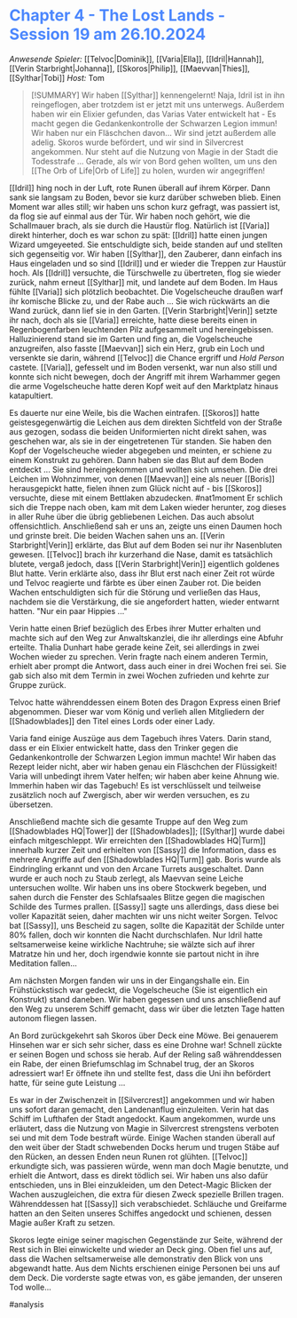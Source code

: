 # <font color = 4d88fd>Chapter 4 - The Lost Lands - Session 19 am 26.10.2024</font>

_Anwesende Spieler:_ [[Telvoc|Dominik]], [[Varia|Ella]], [[Idril|Hannah]], [[Verin Starbright|Johanna]], [[Skoros|Philip]], [[Maevvan|Thies]], [[Sylthar|Tobi]]
_Host:_ Tom

>[!SUMMARY]
>Wir haben [[Sylthar]] kennengelernt! Naja, Idril ist in ihn reingeflogen, aber trotzdem ist er jetzt mit uns unterwegs. Außerdem haben wir ein Elixier gefunden, das Varias Vater entwickelt hat - Es macht gegen die Gedankenkontrolle der Schwarzen Legion immun! Wir haben nur ein Fläschchen davon... Wir sind jetzt außerdem alle adelig. Skoros wurde befördert, und wir sind in Silvercrest angekommen. Nur steht auf die Nutzung von Magie in der Stadt die Todesstrafe ... 
>Gerade, als wir von Bord gehen wollten, um uns den [[The Orb of Life|Orb of Life]] zu holen, wurden wir angegriffen! 

[[Idril]] hing noch in der Luft, rote Runen überall auf ihrem Körper. Dann sank sie langsam zu Boden, bevor sie kurz darüber schweben blieb. Einen Moment war alles still; wir haben uns schon kurz gefragt, was passiert ist, da flog sie auf einmal aus der Tür. Wir haben noch gehört, wie die Schallmauer brach, als sie durch die Haustür flog. Natürlich ist [[Varia]] direkt hinterher, doch es war schon zu spät: [[Idril]] hatte einen jungen Wizard umgeyeeted. Sie entschuldigte sich, beide standen auf und stellten sich gegenseitig vor. Wir haben [[Sylthar]], den Zauberer, dann einfach ins Haus eingeladen und so sind [[Idril]] und er wieder die Treppen zur Haustür hoch. Als [[Idril]] versuchte, die Türschwelle zu übertreten, flog sie wieder zurück, nahm erneut [[Sylthar]] mit, und landete auf dem Boden. Im Haus fühlte [[Varia]] sich plötzlich beobachtet. Die Vogelscheuche draußen warf ihr komische Blicke zu, und der Rabe auch ... Sie wich rückwärts an die Wand zurück, dann lief sie in den Garten. [[Verin Starbright|Verin]] setzte ihr nach, doch als sie [[Varia]] erreichte, hatte diese bereits einen in Regenbogenfarben leuchtenden Pilz aufgesammelt und hereingebissen.
Halluzinierend stand sie im Garten und fing an, die Vogelscheuche anzugreifen, also fasste [[Maevvan]] sich ein Herz, grub ein Loch und versenkte sie darin, während [[Telvoc]] die Chance ergriff und *Hold Person* castete. [[Varia]], gefesselt und im Boden versenkt, war nun also still und konnte sich nicht bewegen, doch der Angriff mit ihrem Warhammer gegen die arme Vogelscheuche hatte deren Kopf weit auf den Marktplatz hinaus katapultiert. 

Es dauerte nur eine Weile, bis die Wachen eintrafen. [[Skoros]] hatte geistesgegenwärtig die Leichen aus dem direkten Sichtfeld von der Straße aus gezogen, sodass die beiden Uniformierten nicht direkt sahen, was geschehen war, als sie in der eingetretenen Tür standen.  Sie haben den Kopf der Vogelscheuche wieder abgegeben und meinten, er schiene zu einem Konstrukt zu gehören. Dann haben sie das Blut auf dem Boden entdeckt ... Sie sind hereingekommen und wollten sich umsehen. Die drei Leichen im Wohnzimmer, von denen [[Maevvan]] eine als neuer [[Boris]] herausgepickt hatte, fielen ihnen zum Glück nicht auf - bis [[Skoros]] versuchte, diese mit einem Bettlaken abzudecken. #nat1moment Er schlich sich die Treppe nach oben, kam mit dem Laken wieder herunter, zog dieses in aller Ruhe über die übrig gebliebenen Leichen. Das auch absolut offensichtlich. Anschließend sah er uns an, zeigte uns einen Daumen hoch und grinste breit.
Die beiden Wachen sahen uns an. [[Verin Starbright|Verin]] erklärte, das Blut auf dem Boden sei nur ihr Nasenbluten gewesen. [[Telvoc]] brach ihr kurzerhand die Nase, damit es tatsächlich blutete, vergaß jedoch, dass [[Verin Starbright|Verin]] eigentlich goldenes Blut hatte. Verin erklärte also, dass ihr Blut erst nach einer Zeit rot würde und Telvoc reagierte und färbte es über einen Zauber rot. Die beiden Wachen entschuldigten sich für die Störung und verließen das Haus, nachdem sie die Verstärkung, die sie angefordert hatten, wieder entwarnt hatten. "Nur ein paar Hippies ..."

Verin hatte einen Brief bezüglich des Erbes ihrer Mutter erhalten und machte sich auf den Weg zur Anwaltskanzlei, die ihr allerdings eine Abfuhr erteilte. Thalia Dunhart habe gerade keine Zeit, sei allerdings in zwei Wochen wieder zu sprechen. Verin fragte nach einem anderen Termin, erhielt aber prompt die Antwort, dass auch einer in drei Wochen frei sei. Sie gab sich also mit dem Termin in zwei Wochen zufrieden und kehrte zur Gruppe zurück.

Telvoc hatte währenddessen einem Boten des Dragon Express einen Brief abgenommen. Dieser war vom König und verlieh allen Mitgliedern der [[Shadowblades]] den Titel eines Lords oder einer Lady. 

Varia fand einige Auszüge aus dem Tagebuch ihres Vaters. Darin stand, dass er ein Elixier entwickelt hatte, dass den Trinker gegen die Gedankenkontrolle der Schwarzen Legion immun machte! Wir haben das Rezept leider nicht, aber wir haben genau ein Fläschchen der Flüssigkeit! Varia will unbedingt ihrem Vater helfen; wir haben aber keine Ahnung wie. Immerhin haben wir das Tagebuch! Es ist verschlüsselt und teilweise zusätzlich noch auf Zwergisch, aber wir werden versuchen, es zu übersetzen.

Anschließend machte sich die gesamte Truppe auf den Weg zum [[Shadowblades HQ|Tower]] der [[Shadowblades]]; [[Sylthar]] wurde dabei einfach mitgeschleppt. Wir erreichten den [[Shadowblades HQ|Turm]] innerhalb kurzer Zeit und erhielten von [[Sassy]] die Information, dass es mehrere Angriffe auf den [[Shadowblades HQ|Turm]] gab. Boris wurde als Eindringling erkannt und von den Arcane Turrets ausgeschaltet. Dann wurde er auch noch zu Staub zerlegt, als Maevvan seine Leiche untersuchen wollte. 
Wir haben uns ins obere Stockwerk begeben, und sahen durch die Fenster des Schlafsaales Blitze gegen die magischen Schilde des Turmes prallen. [[Sassy]] sagte uns allerdings, dass diese bei voller Kapazität seien, daher machten wir uns nicht weiter Sorgen. Telvoc bat [[Sassy]], uns Bescheid zu sagen, sollte die Kapazität der Schilde unter 80% fallen, doch wir konnten die Nacht durchschlafen. Nur Idril hatte seltsamerweise keine wirkliche Nachtruhe; sie wälzte sich auf ihrer Matratze hin und her, doch irgendwie konnte sie partout nicht in ihre Meditation fallen...

Am nächsten Morgen fanden wir uns in der Eingangshalle ein. Ein Frühstückstisch war gedeckt, die Vogelscheuche (Sie ist eigentlich ein Konstrukt) stand daneben. 
Wir haben gegessen und uns anschließend auf den Weg zu unserem Schiff gemacht, dass wir über die letzten Tage hatten autonom fliegen lassen.

An Bord zurückgekehrt sah Skoros über Deck eine Möwe. Bei genauerem Hinsehen war er sich sehr sicher, dass es eine Drohne war! Schnell zückte er seinen Bogen und schoss sie herab. Auf der Reling saß währenddessen ein Rabe, der einen Briefumschlag im Schnabel trug, der an Skoros adressiert war! Er öffnete ihn und stellte fest, dass die Uni ihn befördert hatte, für seine gute Leistung ... 

Es war in der Zwischenzeit in [[Silvercrest]] angekommen und wir haben uns sofort daran gemacht, den Landenanflug einzuleiten. Verin hat das Schiff im Lufthafen der Stadt angedockt. Kaum angekommen, wurde uns erläutert, dass die Nutzung von Magie in Silvercrest strengstens verboten sei und mit dem Tode bestraft würde. Einige Wachen standen überall auf den weit über der Stadt schwebenden Docks herum und trugen Stäbe auf den Rücken, an dessen Enden neun Runen rot glühten. [[Telvoc]] erkundigte sich, was passieren würde, wenn man doch Magie benutzte, und erhielt die Antwort, dass es direkt tödlich sei. Wir haben uns also dafür entschieden, uns in Blei einzukleiden, um den Detect-Magic Blicken der Wachen auszugleichen, die extra für diesen Zweck spezielle Brillen tragen. Währenddessen hat [[Sassy]] sich verabschiedet. Schläuche und Greifarme hatten an den Seiten unseres Schiffes angedockt und schienen, dessen Magie außer Kraft zu setzen. 

Skoros legte einige seiner magischen Gegenstände zur Seite, während der Rest sich in Blei einwickelte und wieder an Deck ging. Oben fiel uns auf, dass die Wachen seltsamerweise alle demonstrativ den Blick von uns abgewandt hatte.
Aus dem Nichts erschienen einige Personen bei uns auf dem Deck. Die vorderste sagte etwas von, es gäbe jemanden, der unseren Tod wolle...

#analysis